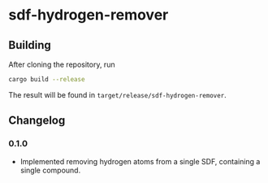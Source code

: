 # sdf-hydrogen-remover

## Building

After cloning the repository, run
```bash
cargo build --release
```
The result will be found in `target/release/sdf-hydrogen-remover`.

## Changelog

### 0.1.0

- Implemented removing hydrogen atoms from a single SDF, containing a single compound.